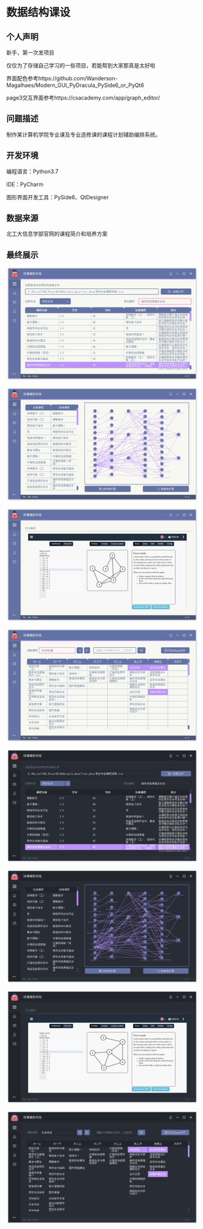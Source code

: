 # 数据结构课设

## 个人声明

新手，第一次发项目

仅仅为了存储自己学习的一些项目，若能帮到大家那真是太好啦

界面配色参考https://github.com/Wanderson-Magalhaes/Modern_GUI_PyDracula_PySide6_or_PyQt6

page3交互界面参考https://csacademy.com/app/graph_editor/

## 问题描述

制作某计算机学院专业课及专业选修课的课程计划辅助编排系统。

## 开发环境

  编程语言：Python3.7 
  
  IDE：PyCharm

  图形界面开发工具：PySide6、QtDesigner

## 数据来源

  北工大信息学部官网的课程简介和培养方案
  
## 最终展示

![image](png/45410f37215d91a290331edd4adec41.png)

![image](png/446a13a71b0e233f56d53f711132174.png)

![image](png/c605ff41525f86fb5f55d33c3d67219.png)

![image](png/714284fa10c6939545997ee374e90c8.png)

![image](png/bacc506d0a33d574c4a712b605fbead.png)

![image](png/29c30bdb5ff83d48946b85774c1f363.png)

![image](png/063b0272e983b803534a4f1d7fd3e46.png)

![image](png/dc2a643bed72d99dfeea36113cf3b4b.png)
